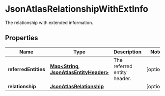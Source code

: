 

# JsonAtlasRelationshipWithExtInfo

The relationship with extended information.
## Properties

Name | Type | Description | Notes
------------ | ------------- | ------------- | -------------
**referredEntities** | [**Map&lt;String, JsonAtlasEntityHeader&gt;**](JsonAtlasEntityHeader.md) | The referred entity header. |  [optional]
**relationship** | [**JsonAtlasRelationship**](JsonAtlasRelationship.md) |  |  [optional]



